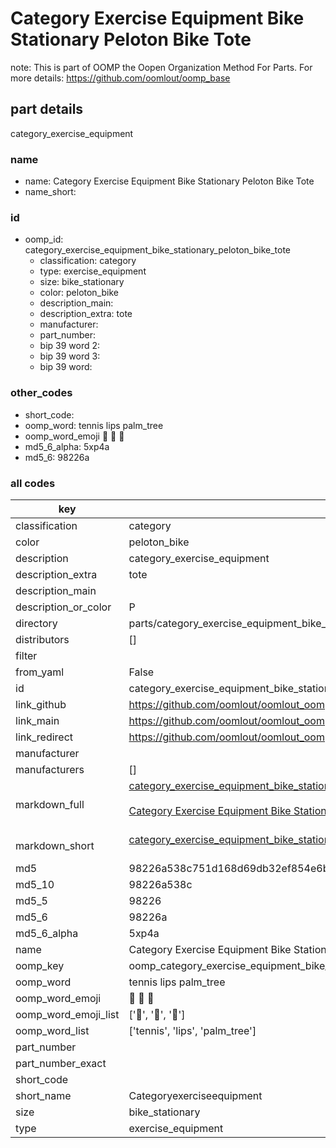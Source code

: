 # Category Exercise Equipment Bike Stationary Peloton Bike Tote  

note: This is part of OOMP the Oopen Organization Method For Parts. For more details: https://github.com/oomlout/oomp_base

##  part details
  



category_exercise_equipment



### name
* name: Category Exercise Equipment Bike Stationary Peloton Bike Tote
* name_short: 
### id
* oomp_id: category_exercise_equipment_bike_stationary_peloton_bike_tote
  * classification: category
  * type: exercise_equipment
  * size: bike_stationary
  * color: peloton_bike
  * description_main: 
  * description_extra: tote
  * manufacturer: 
  * part_number: 
  * bip 39 word 2: 
  * bip 39 word 3: 
  * bip 39 word: 

### other_codes
* short_code: 
* oomp_word: tennis lips palm_tree
* oomp_word_emoji :tennis: :lips: :palm_tree:
* md5_6_alpha: 5xp4a
* md5_6: 98226a









### all codes 
| key | value |  
| --- | --- |  
| classification | category |  
| color | peloton_bike |  
| description | category_exercise_equipment |  
| description_extra | tote |  
| description_main |  |  
| description_or_color | P  |  
| directory | parts/category_exercise_equipment_bike_stationary_peloton_bike_tote |  
| distributors | [] |  
| filter |  |  
| from_yaml | False |  
| id | category_exercise_equipment_bike_stationary_peloton_bike_tote |  
| link_github | https://github.com/oomlout/oomlout_oomp_version_1_messy/tree/main/parts/category_exercise_equipment_bike_stationary_peloton_bike_tote |  
| link_main | https://github.com/oomlout/oomlout_oomp_version_1_messy/tree/main/parts/category_exercise_equipment_bike_stationary_peloton_bike_tote |  
| link_redirect | https://github.com/oomlout/oomlout_oomp_version_1_messy/tree/main/parts/category_exercise_equipment_bike_stationary_peloton_bike_tote |  
| manufacturer |  |  
| manufacturers | [] |  
| markdown_full | [category_exercise_equipment_bike_stationary_peloton_bike_tote](none)<br>[](none)<br>[Category Exercise Equipment Bike Stationary Peloton Bike Tote](none)<br><br> |  
| markdown_short | [category_exercise_equipment_bike_stationary_peloton_bike_tote](none)<br><br> |  
| md5 | 98226a538c751d168d69db32ef854e6b |  
| md5_10 | 98226a538c |  
| md5_5 | 98226 |  
| md5_6 | 98226a |  
| md5_6_alpha | 5xp4a |  
| name | Category Exercise Equipment Bike Stationary Peloton Bike Tote |  
| oomp_key | oomp_category_exercise_equipment_bike_stationary_peloton_bike_tote |  
| oomp_word | tennis lips palm_tree |  
| oomp_word_emoji | :tennis: :lips: :palm_tree: |  
| oomp_word_emoji_list | [':tennis:', ':lips:', ':palm_tree:'] |  
| oomp_word_list | ['tennis', 'lips', 'palm_tree'] |  
| part_number |  |  
| part_number_exact |  |  
| short_code |  |  
| short_name | Categoryexerciseequipment |  
| size | bike_stationary |  
| type | exercise_equipment |  
